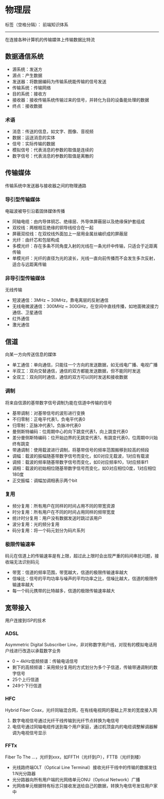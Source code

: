 # 物理层

标签（空格分隔）： 前端知识体系

---

在连接各种计算机的传输媒体上传输数据比特流

## 数据通信系统

* 源系统：发送方
 * 源点：产生数据
 * 发送器：将数据编码为传输系统能传输的信号发送
* 传输系统：传输网络
* 目的系统：接收方
 * 接收器：接收传输系统传输过来的信号，并转化为目的设备能处理的数据
 * 终点：接收数据

### 术语

* 消息：传送的信息，如文字、图像、音视频
* 数据：运送消息的实体
* 信号：实际传输的数据
 * 模拟信号：代表消息的参数的取值是连续的
 * 数字信号：代表消息的参数的取值是离散的

## 传输媒体

传输系统中发送器与接收器之间的物理通路

### 导引型传输媒体

电磁波被导引沿着固体媒体传播

* 同轴电缆：由内导体铜芯、绝缘层、外导体屏蔽层以及绝缘保护套组成
* 双绞线：两根相互绝缘的铜导线绞合在一起
 * 屏蔽双绞线：在双绞线外面加上一层用金属丝编织成的屏蔽层
* 光纤：由纤芯和包层构成
 * 多模光纤：存在多条不同角度入射的光线在一条光纤中传输，只适合于近距离传输
 * 单模光纤：光纤的直径为光的波长，光线一直向前传播而不会发生多次反射，适合与远距离传输

### 非导引型传输媒体

无线传输

* 短波通信：3MHz ~ 30MHz，靠电离层的反射通信
* 无线电微波通信：300MHz ~ 300GHz，在空间中直线传播，如地面微波接力通信、卫星通信
* 红外通信
* 激光通信

## 信道

向某一方向传送信息的媒体

* 单工通信：单向通信，只能往一个方向的发送数据，如无线电广播、电视广播
* 半双工：双向交替通信，通信的双方都能发送数据，但不能同时发送
* 全双工：双向同时通信，通信的双方可以同时发送和接收数据

### 调制

将来自信源的基带数字信号调制为能在信道中传输的信号

* 基带调制：对基带信号的波形进行变换
 * 不归零制：正电平代表1，负电平代表0
 * 归零制：正脉冲代表1，负脉冲代表0
 * 曼侧斯特编码：位周期中心的向下跳变代表1，向上跳变代表0
 * 差分曼侧斯特编码：位开始边界的无跳变代表1，有跳变代表0，位周期中兴始终有跳变
* 带通调制：使用载波进行调制，将基带信号的频率范围搬移到较高的频段
 * 调幅：载波的振幅随基带数字信号而变化，如0对应无载波，1对应有载波
 * 调频：载波的频率随基带数字信号而变化，如0对应频率f0，1对应频率f1
 * 调相：载波的初始相位随基带数字信号而变化，如0对应相位0度，1对应相位180度
 * 正交振幅：调幅加调相表示两个bit

### 复用

* 频分复用：所有用户在同样的时间占用不同的带宽资源
* 时分复用：所有用户在不同的时间占用同样的频带宽度
* 统计时分复用：用户没有数据发送时跳过该用户
* 波分复用：光的频分复用
* 码分复用：将一个码元划分为码片系列

### 极限传输速率

码元在信道上的传输速率是有上限，超过此上限时会出现严重的码间串扰问题，接收端无法识别码元

* 带宽：信道的频率范围，带宽越大，信道的极限传输速率越大
* 信噪比：信号的平均功率与噪声的平均功率之比，信噪比越大，信道的极限传输速率越大
* 每一个码元携带的比特越多，信道的极限传输速率越大

## 宽带接入

用户连接到ISP的技术

### ADSL

Asymmetric Digital Subscriber Line，非对称数字用户线，对现有的模拟电话用户线进行改造以承载数字业务

* 0 ~ 4kHz低频频谱：传输电话信号
* 剩下的高频频谱：采用频分复用的方式划分为多个子信道，传输带通调制的数字信号
 * 25个上行信道
 * 249个下行信道

### HFC

Hybrid Fiber Coax，光纤同轴混合网，在有线电视网的基础上开发的宽度接入网

1. 数字电视信号通过光纤干线传输到光纤节点转换为电信号
2. 电信号通过同轴电缆传送到每个用户家庭，通过机顶盒内的电缆调整解调器解调为电视信号显示

### FFTx

Fiber To The ...，光纤到xxx，如FFTH（光纤到户），FTTB（光纤到楼）

* 光线路终端OLT（Optical Line Terminal）接收光纤干线中的传输的数据发往1:N光分路器
* 光分路器向所有用户端的光网络单元ONU（Optical Network）广播
* 光网络单元根据特有标志只接收发送给自己的数据，转换为电信号发往用户家中
